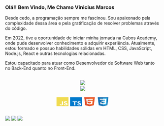 
### Olá!! Bem Vindo, Me Chamo Vinicius Marcos 
                                                                         
Desde cedo, a programação sempre me fascinou. Sou apaixonado pela complexidade dessa área e pela gratificação de resolver problemas através do código.

Em 2022, tive a oportunidade de iniciar minha jornada na Cubos Academy, onde pude desenvolver conhecimento e adquirir experiência. Atualmente, estou formado e possuo habilidades sólidas em HTML, CSS, JavaScript, Node.js, React e outras tecnologias relacionadas.

Estou capacitado para atuar como Desenvolvedor de Software Web tanto no Back-End quanto no Front-End.

<br>
                                                                          






<div align="center">
  <img height="180em" src="https://github-readme-stats.vercel.app/api?username=ViniciusFialhus&show_icons=true&theme=dark&include_all_commits=true&count_private=true"/>
    </br>
    <img height="150em" src="https://github-readme-stats.vercel.app/api/top-langs/?username=ViniciusFialhus&layout=compact&langs_count=7&theme=dark"/>
  
  <div style="display: inline_block"><br>
  <img align="center" alt="Rafa-Js" height="30" width="40" src="https://raw.githubusercontent.com/devicons/devicon/master/icons/javascript/javascript-plain.svg">
  <img align="center" alt="Rafa-Ts" height="30" width="40" src="https://raw.githubusercontent.com/devicons/devicon/master/icons/typescript/typescript-plain.svg">
  <img align="center" alt="Rafa-HTML" height="30" width="40" src="https://raw.githubusercontent.com/devicons/devicon/master/icons/html5/html5-original.svg">
  <img align="center" alt="Rafa-CSS" height="30" width="40" src="https://raw.githubusercontent.com/devicons/devicon/master/icons/css3/css3-original.svg">
</div>
  
  
  </div> 
  <br>
 
  <a href="https://www.instagram.com/vinicius_fialhu/" target="_blank"><img src="https://img.shields.io/badge/-Instagram-%23E4405F?style=for-the-badge&logo=instagram&logoColor=white" target="_blank"></a>
  <a href = "mailto:contatoviniciusfialhu@gmail.com"><img src="https://img.shields.io/badge/-Gmail-%23333?style=for-the-badge&logo=gmail&logoColor=white" target="_blank"></a>
  <a href="https://www.linkedin.com/in/vinicius-marcos-fialho-48b3b3256/" target="_blank"><img src="https://img.shields.io/badge/-LinkedIn-%230077B5?style=for-the-badge&logo=linkedin&logoColor=white" target="_blank"></a> 
 
  
